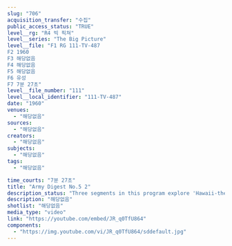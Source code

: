 ```yaml
---
slug: "706"
acquisition_transfer: "수집"
public_access_status: "TRUE"
level__rg: "R4 빅 픽쳐"
level__series: "The Big Picture"
level__file: "F1 RG 111-TV-487
F2 1960
F3 해당없음
F4 해당없음
F5 해당없음
F6 유성
F7 7분 27초"
level__file_number: "111"
level__local_identifier: "111-TV-487"
date: "1960"
venues: 
  - "해당없음"
sources: 
  - "해당없음"
creators: 
  - "해당없음"
subjects: 
  - "해당없음"
tags: 
  - "해당없음"

time_courts: "7분 27초"
title: "Army Digest No.5 2"
description_status: "Three segments in this program explore 'Hawaii-the 50th state,' the 'Nike-Hercules,' and 'The Nike and the Torri.'"
description: "해당없음"
shotlist: "해당없음"
media_type: "video"
link: "https://youtube.com/embed/JR_q0TfU864"
components: 
  - "https://img.youtube.com/vi/JR_q0TfU864/sddefault.jpg"
---
```

